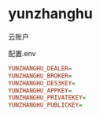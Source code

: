 # yunzhanghu

云账户

配置.env

```ini
YUNZHANGHU_DEALER=
YUNZHANGHU_BROKER=
YUNZHANGHU_DES3KEY=
YUNZHANGHU_APPKEY=
YUNZHANGHU_PRIVATEKEY=
YUNZHANGHU_PUBLICKEY=
```



